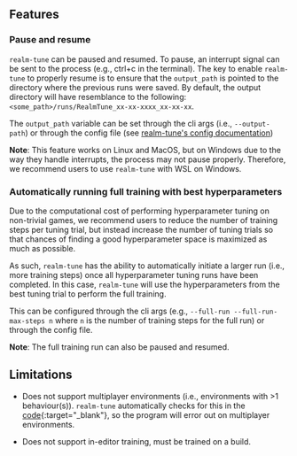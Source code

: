 ## Features

### Pause and resume 
`realm-tune` can be paused and resumed. To pause, an interrupt signal can be sent to the process (e.g., ctrl+c in the terminal). The key to enable `realm-tune` to properly resume is to ensure that the `output_path` is pointed to the directory where the previous runs were saved. By default, the output directory will have resemblance to the following: `<some_path>/runs/RealmTune_xx-xx-xxxx_xx-xx-xx`.

The `output_path` variable can be set through the cli args (i.e., `--output-path`) or through the config file (see [realm-tune's config documentation](configuration.md)) 

**Note**: This feature works on Linux and MacOS, but on Windows due to the way they handle interrupts, the process may not pause properly. Therefore, we recommend users to use `realm-tune` with WSL on Windows. 

### Automatically running full training with best hyperparameters

Due to the computational cost of performing hyperparameter tuning on non-trivial games, we recommend users to reduce the number of training steps per tuning trial, but instead increase the number of tuning trials so that chances of finding a good hyperparameter space is maximized as much as possible. 

As such, `realm-tune` has the ability to automatically initiate a larger run (i.e., more training steps) once all hyperparameter tuning runs have been completed. In this case, `realm-tune` will use the hyperparameters from the best tuning trial to perform the full training.  

This can be configured through the cli args (e.g., `--full-run --full-run-max-steps n` where `n` is the number of training steps for the full run) or through the config file. 

**Note**: The full training run can also be paused and resumed.

## Limitations
- Does not support multiplayer environments (i.e., environments with >1 behaviour(s)). `realm-tune` automatically checks for this in the [code](https://github.com/realm-ai-project/RL-Subsystem/blob/12e9d688fa1458521bdab95c8d3c9dcb29796662/realm_tune/settings.py#L295){:target="_blank"}, so the program will error out on multiplayer environments.

- Does not support in-editor training, must be trained on a build. 